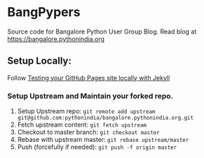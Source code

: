 # BangPypers

Source code for Bangalore Python User Group Blog. Read blog at  https://bangalore.pythonindia.org

## Setup Locally:

Follow [Testing your GitHub Pages site locally with Jekyll](https://docs.github.com/en/pages/setting-up-a-github-pages-site-with-jekyll/testing-your-github-pages-site-locally-with-jekyll)

### Setup Upstream and Maintain your forked repo.

1. Setup Upstream repo: `git remote add upstream git@github.com:pythonindia/bangalore.pythonindia.org.git`
2. Fetch upstream content: `git fetch upstream`
3. Checkout to master branch: `git checkout master`
4. Rebase with upstream master: `git rebase upstream/master`
5. Push (forcefully if needed): `git push -f origin master`

